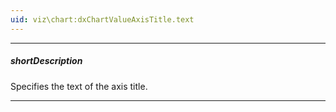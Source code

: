 ```yaml
---
uid: viz\chart:dxChartValueAxisTitle.text
---
```

---
##### shortDescription
Specifies the text of the axis title.

---
